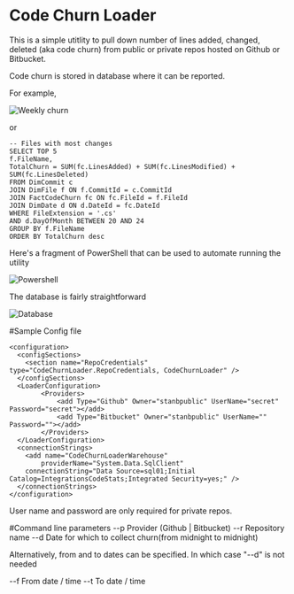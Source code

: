 Code Churn Loader
=================

This is a simple utitlity to pull down number of lines added, changed, deleted (aka code churn) from public or private repos
hosted on Github or Bitbucket.

Code churn is stored in database where it can be reported.

For example,

![Weekly churn](/../screenshots/ExcelReport.png?raw=true "Weekly churn")

or 

```
-- Files with most changes
SELECT TOP 5
f.FileName,
TotalChurn = SUM(fc.LinesAdded) + SUM(fc.LinesModified) + SUM(fc.LinesDeleted)
FROM DimCommit c 
JOIN DimFile f ON f.CommitId = c.CommitId
JOIN FactCodeChurn fc ON fc.FileId = f.FileId
JOIN DimDate d ON d.DateId = fc.DateId
WHERE FileExtension = '.cs'
AND d.DayOfMonth BETWEEN 20 AND 24
GROUP BY f.FileName
ORDER BY TotalChurn desc
```

Here's a fragment of PowerShell that can be used to automate running the utility

![Powershell](/../screenshots/PowershellCodeChurn.png?raw=true "Powershell")

The database is fairly straightforward

![Database](/../screenshots/CodeChurnDB.png?raw=true "Database")

#Sample Config file

```
<configuration>
  <configSections>        
    <section name="RepoCredentials" type="CodeChurnLoader.RepoCredentials, CodeChurnLoader" />
  </configSections>  
  <LoaderConfiguration>
        <Providers>
            <add Type="Github" Owner="stanbpublic" UserName="secret" Password="secret"></add>
            <add Type="Bitbucket" Owner="stanbpublic" UserName="" Password=""></add>
        </Providers>
  </LoaderConfiguration>
  <connectionStrings>
    <add name="CodeChurnLoaderWarehouse" 
        providerName="System.Data.SqlClient"
	connectionString="Data Source=sql01;Initial Catalog=IntegrationsCodeStats;Integrated Security=yes;" />
  </connectionStrings>
</configuration>
```

User name and password are only required for private repos.

#Command line parameters
--p Provider (Github | Bitbucket)
--r Repository name
--d Date for which to collect churn(from midnight to midnight)

Alternatively, from and to dates can be specified. In which case "--d"  is not
needed

--f From date / time
--t To date / time
 
